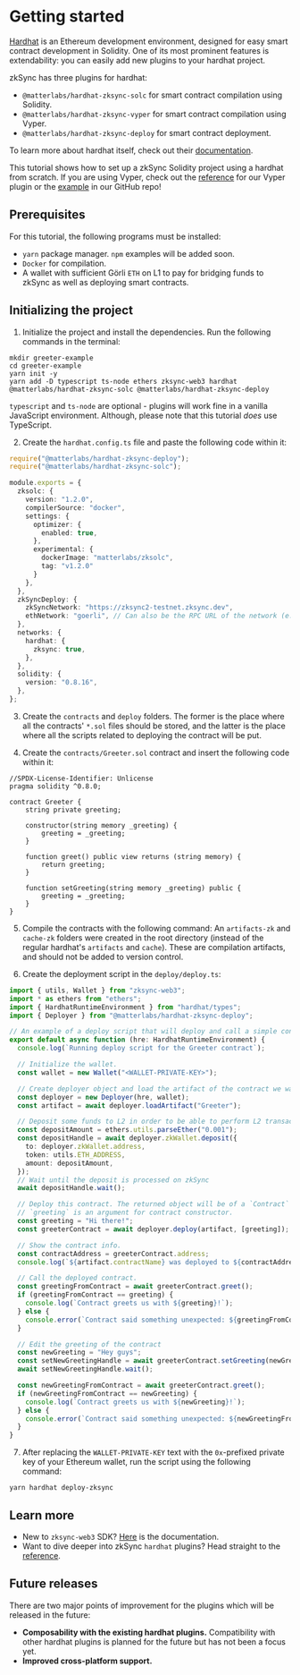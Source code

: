 # Getting started

[Hardhat](https://hardhat.org) is an Ethereum development environment, designed for easy smart contract development in Solidity. One of its most prominent features is extendability: you can easily add new plugins to your hardhat project.

zkSync has three plugins for hardhat:

- `@matterlabs/hardhat-zksync-solc` for smart contract compilation using Solidity.
- `@matterlabs/hardhat-zksync-vyper` for smart contract compilation using Vyper.
- `@matterlabs/hardhat-zksync-deploy` for smart contract deployment.

To learn more about hardhat itself, check out their [documentation](https://hardhat.org/getting-started/).

This tutorial shows how to set up a zkSync Solidity project using a hardhat from scratch.
If you are using Vyper, check out the [reference](./reference.md#matterlabs-hardhat-zksync-vyper) for our Vyper plugin or the [example](https://github.com/matter-labs/hardhat-zksync/tree/main/examples/vyper-example) in our GitHub repo!

## Prerequisites

For this tutorial, the following programs must be installed:

- `yarn` package manager. `npm` examples will be added soon.
- `Docker` for compilation.
- A wallet with sufficient Görli `ETH` on L1 to pay for bridging funds to zkSync as well as deploying smart contracts.

## Initializing the project

1. Initialize the project and install the dependencies. Run the following commands in the terminal:

```
mkdir greeter-example
cd greeter-example
yarn init -y
yarn add -D typescript ts-node ethers zksync-web3 hardhat @matterlabs/hardhat-zksync-solc @matterlabs/hardhat-zksync-deploy
```

`typescript` and `ts-node` are optional - plugins will work fine in a vanilla JavaScript environment. Although, please note that this tutorial _does_ use TypeScript.

2. Create the `hardhat.config.ts` file and paste the following code within it:

```typescript
require("@matterlabs/hardhat-zksync-deploy");
require("@matterlabs/hardhat-zksync-solc");

module.exports = {
  zksolc: {
    version: "1.2.0",
    compilerSource: "docker",
    settings: {
      optimizer: {
        enabled: true,
      },
      experimental: {
        dockerImage: "matterlabs/zksolc",
        tag: "v1.2.0"
      }
    },
  },
  zkSyncDeploy: {
    zkSyncNetwork: "https://zksync2-testnet.zksync.dev",
    ethNetwork: "goerli", // Can also be the RPC URL of the network (e.g. `https://goerli.infura.io/v3/<API_KEY>`)
  },
  networks: {
    hardhat: {
      zksync: true,
    },
  },
  solidity: {
    version: "0.8.16",
  },
};
```

3. Create the `contracts` and `deploy` folders. The former is the place where all the contracts' `*.sol` files should be stored, and the latter is the place where all the scripts related to deploying the contract will be put.

4. Create the `contracts/Greeter.sol` contract and insert the following code within it:

```solidity
//SPDX-License-Identifier: Unlicense
pragma solidity ^0.8.0;

contract Greeter {
    string private greeting;

    constructor(string memory _greeting) {
        greeting = _greeting;
    }

    function greet() public view returns (string memory) {
        return greeting;
    }

    function setGreeting(string memory _greeting) public {
        greeting = _greeting;
    }
}
```

5. Compile the contracts with the following command:
An `artifacts-zk` and `cache-zk` folders were created in the root directory (instead of the regular hardhat's `artifacts` and `cache`).
These are compilation artifacts, and should not be added to version control.

6. Create the deployment script in the `deploy/deploy.ts`:

```typescript
import { utils, Wallet } from "zksync-web3";
import * as ethers from "ethers";
import { HardhatRuntimeEnvironment } from "hardhat/types";
import { Deployer } from "@matterlabs/hardhat-zksync-deploy";

// An example of a deploy script that will deploy and call a simple contract.
export default async function (hre: HardhatRuntimeEnvironment) {
  console.log(`Running deploy script for the Greeter contract`);

  // Initialize the wallet.
  const wallet = new Wallet("<WALLET-PRIVATE-KEY>");

  // Create deployer object and load the artifact of the contract we want to deploy.
  const deployer = new Deployer(hre, wallet);
  const artifact = await deployer.loadArtifact("Greeter");

  // Deposit some funds to L2 in order to be able to perform L2 transactions.
  const depositAmount = ethers.utils.parseEther("0.001");
  const depositHandle = await deployer.zkWallet.deposit({
    to: deployer.zkWallet.address,
    token: utils.ETH_ADDRESS,
    amount: depositAmount,
  });
  // Wait until the deposit is processed on zkSync
  await depositHandle.wait();

  // Deploy this contract. The returned object will be of a `Contract` type, similarly to ones in `ethers`.
  // `greeting` is an argument for contract constructor.
  const greeting = "Hi there!";
  const greeterContract = await deployer.deploy(artifact, [greeting]);

  // Show the contract info.
  const contractAddress = greeterContract.address;
  console.log(`${artifact.contractName} was deployed to ${contractAddress}`);

  // Call the deployed contract.
  const greetingFromContract = await greeterContract.greet();
  if (greetingFromContract == greeting) {
    console.log(`Contract greets us with ${greeting}!`);
  } else {
    console.error(`Contract said something unexpected: ${greetingFromContract}`);
  }

  // Edit the greeting of the contract
  const newGreeting = "Hey guys";
  const setNewGreetingHandle = await greeterContract.setGreeting(newGreeting);
  await setNewGreetingHandle.wait();

  const newGreetingFromContract = await greeterContract.greet();
  if (newGreetingFromContract == newGreeting) {
    console.log(`Contract greets us with ${newGreeting}!`);
  } else {
    console.error(`Contract said something unexpected: ${newGreetingFromContract}`);
  }
}
```

7. After replacing the `WALLET-PRIVATE-KEY` text with the `0x`-prefixed private key of your Ethereum wallet, run the script using the following command:

```
yarn hardhat deploy-zksync
```

## Learn more

- New to `zksync-web3` SDK? [Here](../js) is the documentation.
- Want to dive deeper into zkSync `hardhat` plugins? Head straight to the [reference](./reference).

## Future releases

There are two major points of improvement for the plugins which will be released in the future:

- **Composability with the existing hardhat plugins.** Compatibility with other hardhat plugins is planned for the future but has not been a focus yet.
- **Improved cross-platform support.**
